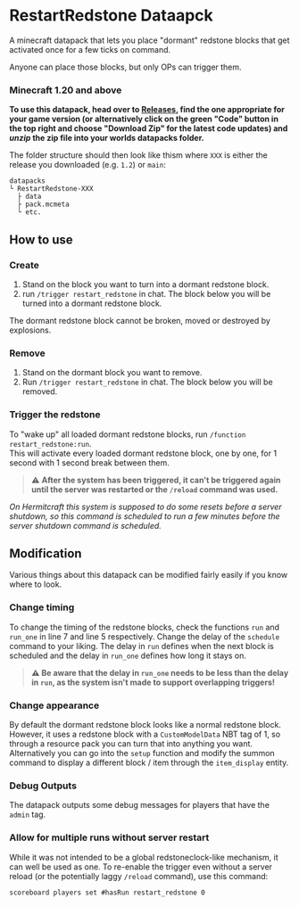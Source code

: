 # RestartRedstone Dataapck

A minecraft datapack that lets you place "dormant" redstone blocks that get activated once for a few ticks on command.

Anyone can place those blocks, but only OPs can trigger them.

### Minecraft 1.20 and above

**To use this datapack, head over to [Releases](https://github.com/hermitcraft-official/RestartRedstone/releases), find the one appropriate for your game version (or alternatively click on the green "Code" button in the top right and choose "Download Zip" for the latest code updates) and _unzip_ the zip file into your worlds datapacks folder.**

The folder structure should then look like thism where `XXX` is either the release you downloaded (e.g. `1.2`) or `main`:

```
datapacks
└ RestartRedstone-XXX
  ├ data
  ├ pack.mcmeta
  └ etc.
```

## How to use

### Create

1. Stand on the block you want to turn into a dormant redstone block.
2. run `/trigger restart_redstone` in chat. The block below you will be turned into a dormant redstone block.

The dormant redstone block cannot be broken, moved or destroyed by explosions.

### Remove

1. Stand on the dormant block you want to remove.
2. Run `/trigger restart_redstone` in chat. The block below you will be removed.

### Trigger the redstone

To "wake up" all loaded dormant redstone blocks, run `/function restart_redstone:run`.  
This will activate every loaded dormant redstone block, one by one, for 1 second with 1 second break between them.  

> ⚠ **After the system has been triggered, it can't be triggered again until the server was restarted or the `/reload` command was used.**

_On Hermitcraft this system is supposed to do some resets before a server shutdown, so this command is scheduled to run a few minutes before the server shutdown command is scheduled._

## Modification

Various things about this datapack can be modified fairly easily if you know where to look.

### Change timing

To change the timing of the redstone blocks, check the functions `run` and `run_one` in line 7 and line 5 respectively. Change the delay of the `schedule` command to your liking. The delay in `run` defines when the next block is scheduled and the delay in `run_one` defines how long it stays on.  

> **⚠ Be aware that the delay in `run_one` needs to be less than the delay in `run`, as the system isn't made to support overlapping triggers!**

### Change appearance

By default the dormant redstone block looks like a normal redstone block. However, it uses a redstone block with a `CustomModelData` NBT tag of 1, so through a resource pack you can turn that into anything you want. Alternatively you can go into the `setup` function and modify the summon command to display a different block / item through the `item_display` entity.

### Debug Outputs

The datapack outputs some debug messages for players that have the `admin` tag.

### Allow for multiple runs without server restart

While it was not intended to be a global redstoneclock-like mechanism, it can well be used as one. To re-enable the trigger even without a server reload (or the potentially laggy `/reload` command), use this command:

```mcfunction
scoreboard players set #hasRun restart_redstone 0
```

